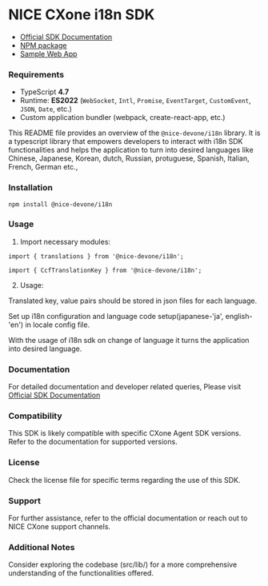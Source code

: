 # NICE CXone i18n SDK

*  [Official SDK Documentation](https://help.nice-incontact.com/content/agent/agentapplicationadministration/cxoneagent/cxasdk.htm?tocpath=Agent%20Application%20Administration%7CAgent%20Application%20Administration%7CCXone%20Agent%7C_____8)
*  [NPM package](https://www.npmjs.com/package/@nice-devone/i18n)
*  [Sample Web App](https://github.com/nice-devone/nice-cxone-agent-sdk/tree/main/cxa-sdk-consumer)

### Requirements

*  TypeScript **4.7**
*  Runtime: **ES2022** (`WebSocket`, `Intl`, `Promise`, `EventTarget`, `CustomEvent`, `JSON`, `Date`, etc.)
*  Custom application bundler (webpack, create-react-app, etc.)


This README file provides an overview of the `@nice-devone/i18n` library. It is a typescript library that empowers developers to interact with i18n SDK functionalities and helps the application to turn into desired languages like Chinese, Japanese, Korean, dutch, Russian, protuguese, Spanish, Italian, French, German etc.,

### Installation
```
npm install @nice-devone/i18n
```

### Usage

1. Import necessary modules:
```
import { translations } from '@nice-devone/i18n';

import { CcfTranslationKey } from '@nice-devone/i18n';
```
2. Usage:

Translated key, value pairs should be stored in json files for each language.

Set up i18n configuration and language code setup(japanese-'ja', english- 'en') in locale config file.

With the usage of i18n sdk on change of language it turns the application into desired language.

### Documentation

For detailed documentation and developer related queries, Please visit [Official SDK Documentation](https://help.nice-incontact.com/content/agent/agentapplicationadministration/cxoneagent/cxasdk.htm?tocpath=Agent%20Application%20Administration%7CAgent%20Application%20Administration%7CCXone%20Agent%7C_____8)

### Compatibility

This SDK is likely compatible with specific CXone Agent SDK versions. Refer to the documentation for supported versions.

### License

Check the license file for specific terms regarding the use of this SDK.

### Support

For further assistance, refer to the official documentation or reach out to NICE CXone support channels.

### Additional Notes

Consider exploring the codebase (src/lib/) for a more comprehensive understanding of the functionalities offered.
